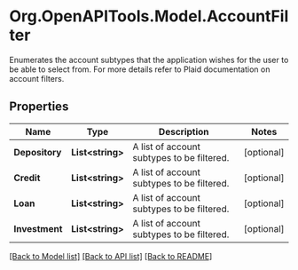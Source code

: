 # Org.OpenAPITools.Model.AccountFilter
Enumerates the account subtypes that the application wishes for the user to be able to select from. For more details refer to Plaid documentation on account filters.

## Properties

Name | Type | Description | Notes
------------ | ------------- | ------------- | -------------
**Depository** | **List&lt;string&gt;** | A list of account subtypes to be filtered. | [optional] 
**Credit** | **List&lt;string&gt;** | A list of account subtypes to be filtered. | [optional] 
**Loan** | **List&lt;string&gt;** | A list of account subtypes to be filtered. | [optional] 
**Investment** | **List&lt;string&gt;** | A list of account subtypes to be filtered. | [optional] 

[[Back to Model list]](../README.md#documentation-for-models) [[Back to API list]](../README.md#documentation-for-api-endpoints) [[Back to README]](../README.md)

